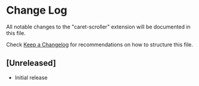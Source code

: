 # Change Log

All notable changes to the "caret-scroller" extension will be documented in this file.

Check [Keep a Changelog](http://keepachangelog.com/) for recommendations on how to structure this file.

## [Unreleased]

- Initial release